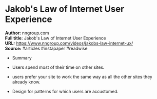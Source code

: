 # Jakob's Law of Internet User Experience

**Author:** nngroup.com  
**Full title:** Jakob's Law of Internet User Experience  
**URL:** https://www.nngroup.com/videos/jakobs-law-internet-ux/  
**Source:** #articles #instapaper #readwise

- Summary 
   
- Users spend most of their time on other sites. 
   
- users prefer your site to work the same way as all the other sites they already know. 
   
- Design for patterns for which users are accustomed. 
   
